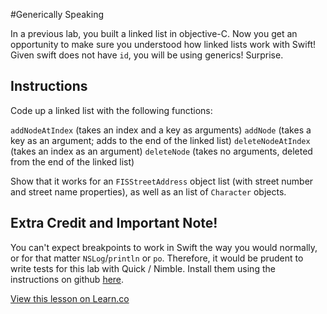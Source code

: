 

#Generically Speaking

In a previous lab, you built a linked list in objective-C. Now you get an opportunity to make sure you understood how linked lists work with Swift! Given swift does not have `id`, you will be using generics! Surprise.

## Instructions

Code up a linked list with the following functions:

`addNodeAtIndex` (takes an index and a key as arguments)
`addNode` (takes a key as an argument; adds to the end of the linked list)
`deleteNodeAtIndex` (takes an index as an argument)
`deleteNode` (takes no arguments, deleted from the end of the linked list)

Show that it works for an `FISStreetAddress` object list (with street number and street name properties), as well as an list of `Character` objects.

## Extra Credit and Important Note!

You can't expect breakpoints to work in Swift the way you would normally, or for that matter `NSLog`/`println` or `po`. Therefore, it would be prudent to write tests for this lab with Quick / Nimble. Install them using the instructions on github [here](https://github.com/Quick/Quick).

<a href='https://learn.co/lessons/GenericallySpeaking' data-visibility='hidden'>View this lesson on Learn.co</a>
